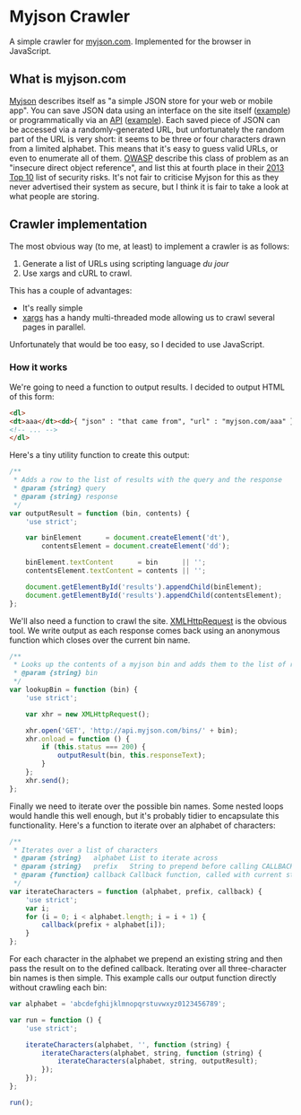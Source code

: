 # Myjson Crawler

A simple crawler for [myjson.com](http://myjson.com/).
Implemented for the browser in JavaScript.

## What is myjson.com

[Myjson](http://myjson.com/) describes itself as "a simple JSON store for your
web or mobile app".
You can save JSON data using an interface on the site itself
([example](http://myjson.com/mzl))
or programmatically via an [API](http://myjson.com/api)
([example](https://api.myjson.com/bins/mzl)).
Each saved piece of JSON can be accessed via a randomly-generated URL,
but unfortunately the random part of the URL is very short:
it seems to be three or four characters drawn from a limited alphabet.
This means that it's easy to guess valid URLs, or even to enumerate all of them.
[OWASP](https://www.owasp.org) describe this class of problem as an
"insecure direct object reference",
and list this at fourth place in their
[2013 Top 10](https://www.owasp.org/index.php/Top_10_2013-A4-Insecure_Direct_Object_References)
list of security risks.
It's not fair to criticise Myjson for this as they never advertised their
system as secure,
but I think it is fair to take a look at what people are storing.

## Crawler implementation

The most obvious way (to me, at least) to implement a crawler is as follows:

1. Generate a list of URLs using scripting language _du jour_
2. Use xargs and cURL to crawl.

This has a couple of advantages:
* It's really simple
* [xargs](http://manpages.ubuntu.com/manpages/trusty/man1/xargs.1.html) has a
  handy multi-threaded mode allowing us to crawl several pages in parallel.

Unfortunately that would be too easy, so I decided to use JavaScript.

### How it works

We're going to need a function to output results.
I decided to output HTML of this form:

```html
<dl>
<dt>aaa</dt><dd>{ "json" : "that came from", "url" : "myjson.com/aaa" }</dd>
<!-- ... -->
</dl>
```

Here's a tiny utility function to create this output:

```javascript
/**
 * Adds a row to the list of results with the query and the response
 * @param {string} query
 * @param {string} response
 */
var outputResult = function (bin, contents) {
    'use strict';

    var binElement      = document.createElement('dt'),
        contentsElement = document.createElement('dd');

    binElement.textContent      = bin      || '';
    contentsElement.textContent = contents || '';

    document.getElementById('results').appendChild(binElement);
    document.getElementById('results').appendChild(contentsElement);
};
```

We'll also need a function to crawl the site.
[XMLHttpRequest](http://www.w3.org/TR/XMLHttpRequest/) is the obvious tool.
We write output as each response comes back using an anonymous function which
closes over the current bin name.

```javascript
/**
 * Looks up the contents of a myjson bin and adds them to the list of results
 * @param {string} bin
 */
var lookupBin = function (bin) {
    'use strict';

    var xhr = new XMLHttpRequest();

    xhr.open('GET', 'http://api.myjson.com/bins/' + bin);
    xhr.onload = function () {
        if (this.status === 200) {
            outputResult(bin, this.responseText);
        }
    };
    xhr.send();
};
```

Finally we need to iterate over the possible bin names.
Some nested loops would handle this well enough,
but it's probably tidier to encapsulate this functionality.
Here's a function to iterate over an alphabet of characters:

```javascript
/**
 * Iterates over a list of characters
 * @param {string}   alphabet List to iterate across
 * @param {string}   prefix   String to prepend before calling CALLBACK
 * @param {function} callback Callback function, called with current string
 */
var iterateCharacters = function (alphabet, prefix, callback) {
    'use strict';
    var i;
    for (i = 0; i < alphabet.length; i = i + 1) {
        callback(prefix + alphabet[i]);
    }
};
```

For each character in the alphabet we prepend an existing string and then pass
the result on to the defined callback.
Iterating over all three-character bin names is then simple.
This example calls our output function directly without crawling each bin:

```javascript
var alphabet = 'abcdefghijklmnopqrstuvwxyz0123456789';

var run = function () {
    'use strict';

    iterateCharacters(alphabet, '', function (string) {
        iterateCharacters(alphabet, string, function (string) {
            iterateCharacters(alphabet, string, outputResult);
        });
    });
};

run();
```
